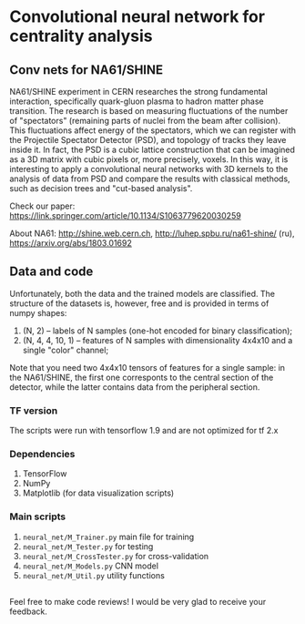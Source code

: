 # Convolutional neural network for centrality analysis

## Conv nets for NA61/SHINE

NA61/SHINE experiment in CERN researches the strong fundamental interaction, specifically quark-gluon plasma to hadron matter phase transition. 
The research is based on measuring fluctuations of the number of "spectators" (remaining parts of nuclei from the beam after collision). 
This fluctuations affect energy of the spectators, which we can register with the Projectile Spectator Detector (PSD), and topology of tracks they leave inside it. 
In fact, the PSD is a cubic lattice construction that can be imagined as a 3D matrix with cubic pixels or, more precisely, voxels. 
In this way, it is interesting to apply a convolutional neural networks with 3D kernels to the analysis of data from PSD and compare the results with classical methods, such as decision trees and "cut-based analysis". 

Check our paper: https://link.springer.com/article/10.1134/S1063779620030259

About NA61: http://shine.web.cern.ch, http://luhep.spbu.ru/na61-shine/ (ru), https://arxiv.org/abs/1803.01692

## Data and code

Unfortunately, both the data and the trained models are classified.
The structure of the datasets is, however, free and is provided in terms of numpy shapes: 

1. (N, 2) &ndash; labels of N samples (one-hot encoded for binary classification);
2. (N, 4, 4, 10, 1) &ndash; features of N samples with dimensionality 4x4x10 and a single "color" channel;

Note that you need two 4x4x10 tensors of features for a single sample: in the NA61/SHINE, the first one corresponts to the central section of the detector, while the latter contains data from the peripheral section.

### TF version

The scripts were run with tensorflow 1.9 and are not optimized for tf 2.x

### Dependencies

1. TensorFlow
2. NumPy
3. Matplotlib (for data visualization scripts)

### Main scripts

1. `neural_net/M_Trainer.py` main file for training
2. `neural_net/M_Tester.py` for testing
3. `neural_net/M_CrossTester.py` for cross-validation
4. `neural_net/M_Models.py` CNN model
5. `neural_net/M_Util.py` utility functions

##

Feel free to make code reviews! I would be very glad to receive your feedback.
